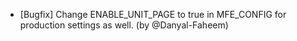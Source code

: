 - [Bugfix] Change ENABLE_UNIT_PAGE to true in MFE_CONFIG for production settings as well. (by @Danyal-Faheem)